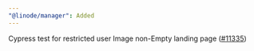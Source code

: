 ```yaml
---
"@linode/manager": Added
---
```


Cypress test for restricted user Image non-Empty landing page ([#11335](https://github.com/linode/manager/pull/11335))
